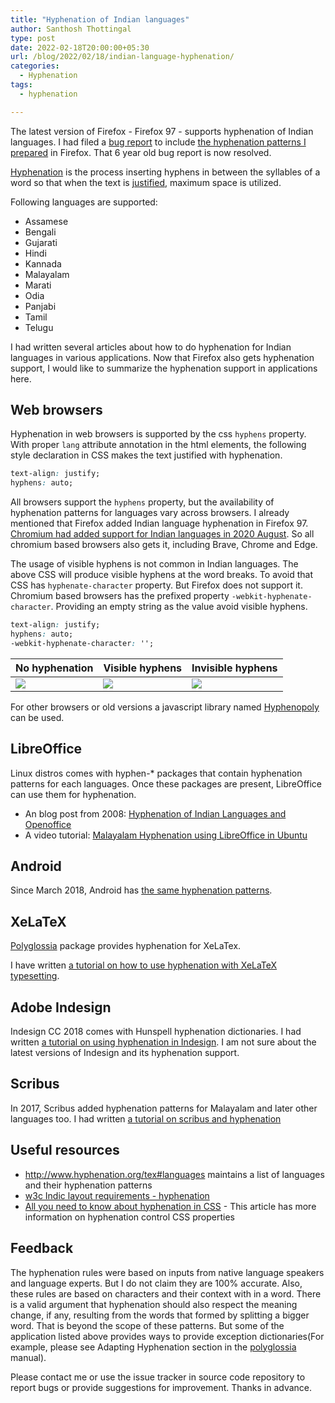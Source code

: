 ```yaml
---
title: "Hyphenation of Indian languages"
author: Santhosh Thottingal
type: post
date: 2022-02-18T20:00:00+05:30
url: /blog/2022/02/18/indian-language-hyphenation/
categories:
  - Hyphenation
tags:
  - hyphenation

---
```


The latest version of Firefox - Firefox 97 - supports hyphenation of Indian languages. I had filed a [bug report](https://bugzilla.mozilla.org/show_bug.cgi?id=1240277) to include [the hyphenation patterns I prepared](https://github.com/santhoshtr/hyphenation) in Firefox. That 6 year old bug report is now resolved.

[Hyphenation](http://en.wikipedia.org/wiki/Hyphenation_algorithm) is the process inserting hyphens in between the syllables of a word so that when the text is [justified](http://en.wikipedia.org/wiki/Justification_(typesetting)), maximum space is utilized.

Following languages are supported:

* Assamese
* Bengali
* Gujarati
* Hindi
* Kannada
* Malayalam
* Marati
* Odia
* Panjabi
* Tamil
* Telugu

I had written several articles about how to do hyphenation for Indian languages in various applications. Now that Firefox also gets hyphenation support, I would like to summarize the hyphenation support in applications here.

## Web browsers

Hyphenation in web browsers is supported by the css `hyphens` property. With proper `lang` attribute annotation in the html elements, the following style declaration in CSS makes the text justified with hyphenation.

```css
text-align: justify;
hyphens: auto;
```

All browsers support the `hyphens` property, but the availability of hyphenation patterns for languages vary across browsers. I already mentioned that Firefox added Indian language hyphenation in Firefox 97. [Chromium had added support for Indian languages in 2020 August](https://github.com/chromium/chromium/commit/6607bfa1ce9656569ea9330bb7f1fb3058aad920). So all chromium based browsers also gets it, including Brave, Chrome and Edge.

The usage of visible hyphens is not common in Indian languages. The above CSS will produce visible hyphens at the word breaks. To avoid that CSS has `hyphenate-character` property. But Firefox does not support it. Chromium based browsers has the prefixed property `-webkit-hyphenate-character`. Providing an empty string as the value avoid visible hyphens.

```css
text-align: justify;
hyphens: auto;
-webkit-hyphenate-character: '';
```

| No hyphenation | Visible hyphens | Invisible hyphens |
|---|--|--|
|![](/wp-content/uploads/2022/02/no-hyphenation.png) |![](/wp-content/uploads/2022/02/with-visible-hyphenation.png) | ![](/wp-content/uploads/2022/02/with-hyphenation.png) |

For other browsers or old versions a javascript library named [Hyphenopoly](https://github.com/mnater/Hyphenopoly) can be used.


## LibreOffice

Linux distros comes with hyphen-* packages that contain hyphenation patterns for each languages. Once these packages are present, LibreOffice can use them for hyphenation.

* An blog post from 2008:
[Hyphenation of Indian Languages and Openoffice](https://thottingal.in/blog/2008/12/13/hyphenation-of-indian-languages-and-openoffice/)
* A video tutorial: [Malayalam Hyphenation using LibreOffice in Ubuntu](https://www.youtube.com/watch?v=fGb_c9d-sU8)

## Android

Since March 2018, Android has [the same hyphenation patterns](https://android.googlesource.com/platform/external/hyphenation-patterns/+/dedeff64279b77bafff72b6d866efc93e829b4ab).

## XeLaTeX

[Polyglossia](https://mirror.kku.ac.th/CTAN/macros/unicodetex/latex/polyglossia/polyglossia.pdf) package provides hyphenation for XeLaTex.

I have written [a tutorial on how to use hyphenation with XeLaTeX typesetting](https://thottingal.in/blog/2014/07/20/typesetting-malayalam-using-xetex/).

## Adobe Indesign

Indesign CC 2018 comes with Hunspell hyphenation dictionaries. I had written [a tutorial on using hyphenation in Indesign](https://thottingal.in/blog/2017/10/29/indesign-cc-automatic-hyphenation-for-indian-languages/
). I am not sure about the latest versions of Indesign and its hyphenation support.

## Scribus

In 2017, Scribus added hyphenation patterns for Malayalam and later other languages too. I had written [a tutorial on scribus and hyphenation](https://thottingal.in/blog/2017/10/29/scribus-malayalam-hyphenation-support/)

## Useful resources

* http://www.hyphenation.org/tex#languages maintains a list of languages and their hyphenation patterns
* [w3c Indic layout requirements - hyphenation](https://www.w3.org/TR/ilreq/#h_hyphenation)
* [All you need to know about hyphenation in CSS](http://clagnut.com/blog/2395/) - This article has more information on hyphenation control CSS properties

## Feedback

The hyphenation rules were based on inputs from native language speakers and language experts. But I do not claim they are 100% accurate. Also, these rules are based on characters and their context with in a word. There is a valid argument that hyphenation should also respect the meaning change, if any, resulting from the words that formed by splitting a bigger word. That is beyond the scope of these patterns. But some of the application listed above provides ways to provide exception dictionaries(For example, please see Adapting Hyphenation section in the [polyglossia](https://mirror.kku.ac.th/CTAN/macros/unicodetex/latex/polyglossia/polyglossia.pdf) manual).

Please contact me or use the issue tracker in source code repository to report bugs or provide suggestions for improvement. Thanks in advance.

